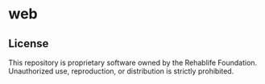 # web

## License
This repository is proprietary software owned by the Rehablife Foundation. Unauthorized use, reproduction, or distribution is strictly prohibited.
